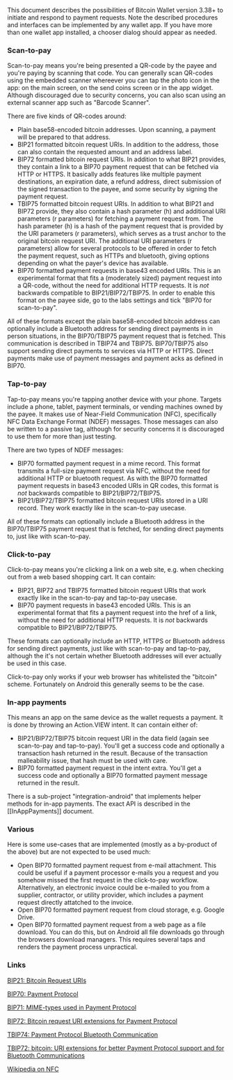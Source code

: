 This document describes the possibilities of Bitcoin Wallet version 3.38+ to initiate and respond to payment requests. Note the described procedures and interfaces can be implemented by any wallet app. If you have more than one wallet app installed, a chooser dialog should appear as needed.

### Scan-to-pay

Scan-to-pay means you're being presented a QR-code by the payee and you're paying by scanning that code. You can generally scan QR-codes using the embedded scanner whereever you can tap the photo icon in the app: on the main screen, on the send coins screen or in the app widget. Although discouraged due to security concerns, you can also scan using an external scanner app such as "Barcode Scanner".

There are five kinds of QR-codes around:
* Plain base58-encoded bitcoin addresses. Upon scanning, a payment will be prepared to that address.
* BIP21 formatted bitcoin request URIs. In addition to the address, those can also contain the requested amount and an address label.
* BIP72 formatted bitcoin request URIs. In addition to what BIP21 provides, they contain a link to a BIP70 payment request that can be fetched via HTTP or HTTPS. It basically adds features like multiple payment destinations, an expiration date, a refund address, direct submission of the signed transaction to the payee, and some security by signing the payment request.
* TBIP75 formatted bitcoin request URIs. In addition to what BIP21 and BIP72 provide, they also contain a hash parameter (h) and additional URI parameters (r parameters) for fetching a payment request from. The hash parameter (h) is a hash of the payment request that is provided by the URI parameters (r parameters), which serves as a trust anchor to the original bitcoin request URI. The additional URI parameters (r parameters) allow for several protocols to be offered in order to fetch the payment request, such as HTTPs and bluetooth, giving options depending on what the payer's device has available.
* BIP70 formatted payment requests in base43 encoded URIs. This is an experimental format that fits a (moderately sized) payment request into a QR-code, without the need for additional HTTP requests. It is _not_ backwards compatible to BIP21/BIP72/TBIP75. In order to enable this format on the payee side, go to the labs settings and tick "BIP70 for scan-to-pay".

All of these formats except the plain base58-encoded bitcoin address can optionally include a Bluetooth address for sending direct payments in in person situations, in the BIP70/TBIP75 payment request that is fetched. This communication is described in TBIP74 and TBIP75. BIP70/TBIP75 also support sending direct payments to services via HTTP or HTTPS. Direct payments make use of payment messages and payment acks as defined in BIP70.

### Tap-to-pay

Tap-to-pay means you're tapping another device with your phone. Targets include a phone, tablet, payment terminals, or vending machines owned by the payee. It makes use of Near-Field Communication (NFC), specifically NFC Data Exchange Format (NDEF) messages. Those messages can also be written to a passive tag, although for security concerns it is discouraged to use them for more than just testing.

There are two types of NDEF messages:
* BIP70 formatted payment request in a mime record. This format transmits a full-size payment request via NFC, without the need for additional HTTP or bluetooth request. As with the BIP70 formatted payment requests in base43 encoded URIs in QR codes, this format is _not_ backwards compatible to BIP21/BIP72/TBIP75.
* BIP21/BIP72/TBIP75 formatted bitcoin request URIs stored in a URI record. They work exactly like in the scan-to-pay usecase.

All of these formats can optionally include a Bluetooth address in the BIP70/TBIP75 payment request that is fetched, for sending direct payments to, just like with scan-to-pay.

### Click-to-pay

Click-to-pay means you're clicking a link on a web site, e.g. when checking out from a web based shopping cart. It can contain:
* BIP21, BIP72 and TBIP75 formatted bitcoin request URIs that work exactly like in the scan-to-pay and tap-to-pay usecase.
* BIP70 payment requests in base43 encoded URIs. This is an experimental format that fits a payment request into the href of a link, without the need for additional HTTP requests. It is _not_ backwards compatible to BIP21/BIP72/TBIP75.

These formats can optionally include an HTTP, HTTPS or Bluetooth address for sending direct payments, just like with scan-to-pay and tap-to-pay, although the it's not certain whether Bluetooth addresses will ever actually be used in this case.

Click-to-pay only works if your web browser has whitelisted the "bitcoin" scheme. Fortunately on Android this generally seems to be the case.

### In-app payments

This means an app on the same device as the wallet requests a payment. It is done by throwing an Action.VIEW intent. It can contain either of:
* BIP21/BIP72/TBIP75 bitcoin request URI in the data field (again see scan-to-pay and tap-to-pay). You'll get a success code and optionally a transaction hash returned in the result. Because of the transaction malleability issue, that hash must be used with care.
* BIP70 formatted payment request in the intent extra. You'll get a success code and optionally a BIP70 formatted payment message returned in the result.

There is a sub-project "integration-android" that implements helper methods for in-app payments. The exact API is described in the [[InAppPayments]] document.

### Various

Here is some use-cases that are implemented (mostly as a by-product of the above) but are not expected to be used much:
* Open BIP70 formatted payment request from e-mail attachment. This could be useful if a payment processor e-mails you a request and you somehow missed the first request in the click-to-pay workflow. Alternatively, an electronic invoice could be e-mailed to you from a supplier, contractor, or utility provider, which includes a payment request directly attatched to the invoice.
* Open BIP70 formatted payment request from cloud storage, e.g. Google Drive.
* Open BIP70 formatted payment request from a web page as a file download. You can do this, but on Android all file downloads go through the browsers download managers. This requires several taps and renders the payment process unpractical.

### Links

[BIP21: Bitcoin Request URIs](https://github.com/bitcoin/bips/blob/master/bip-0021.mediawiki)

[BIP70: Payment Protocol](https://github.com/bitcoin/bips/blob/master/bip-0070.mediawiki)

[BIP71: MIME-types used in Payment Protocol](https://github.com/bitcoin/bips/blob/master/bip-0071.mediawiki)

[BIP72: Bitcoin request URI extensions for Payment Protocol](https://github.com/bitcoin/bips/blob/master/bip-0072.mediawiki)

[TBIP74: Payment Protocol Bluetooth Communication](https://github.com/AndySchroder/bips/blob/master/tbip-0074.mediawiki)

[TBIP72: bitcoin: URI extensions for better Payment Protocol support and for Bluetooth Communications](https://github.com/AndySchroder/bips/blob/master/tbip-0075.mediawiki)

[Wikipedia on NFC](http://en.wikipedia.org/wiki/Near_field_communication)
